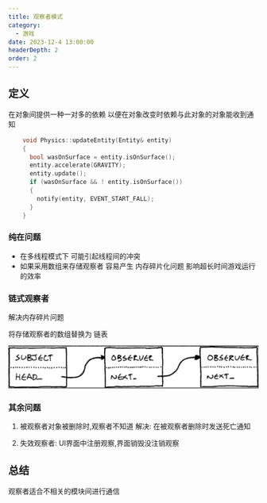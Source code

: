 ```yaml
---
title: 观察者模式
category:
  - 游戏
date: 2023-12-4 13:00:00
headerDepth: 2 
order: 2
---
```


## 定义
在对象间提供一种一对多的依赖 以便在对象改变时依赖与此对象的对象能收到通知

```C++
    void Physics::updateEntity(Entity& entity)
    {
      bool wasOnSurface = entity.isOnSurface();
      entity.accelerate(GRAVITY);
      entity.update();
      if (wasOnSurface && ! entity.isOnSurface())
      {
        notify(entity, EVENT_START_FALL);
      }
    }

```

### 纯在问题
- 在多线程模式下 可能引起线程间的冲突
- 如果采用数组来存储观察者 容易产生 内存碎片化问题 影响超长时间游戏运行的效率


### 链式观察者
解决内存碎片问题

将存储观察者的数组替换为 链表

 ![Alt text](image-4.png)


 ### 其余问题
1. 被观察者对象被删除时,观察者不知道 
解决: 在被观察者删除时发送死亡通知


2. 失效观察者: UI界面中注册观察,界面销毁没注销观察 


## 总结
观察者适合不相关的模块间进行通信